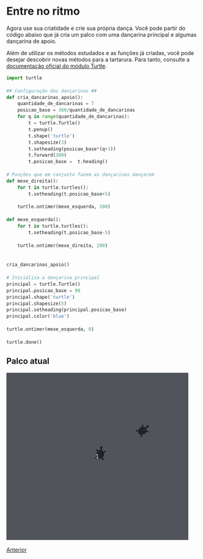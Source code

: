 # Entre no ritmo

Agora use sua criatidade e crie sua própria dança. Você pode partir do código
abaixo que já cria um palco com uma dançarina principal e algumas dançarina de
apoio.

Além de utilizar os métodos estudados e as funções já criadas,
você pode desejar descobrir novas métodos para a tartarura.
Para tanto, consulte a [documentação oficial do módulo Turtle](https://docs.python.org/pt-br/3/library/turtle.html).

```python
import turtle

## Configuração das dançarinas ##
def cria_dancarinas_apoio():
    quantidade_de_dancarinas = 7
    posicao_base = 360/quantidade_de_dancarinas
    for q in range(quantidade_de_dancarinas):
        t = turtle.Turtle()
        t.penup()
        t.shape('turtle')
        t.shapesize(3)
        t.setheading(posicao_base*(q+1))
        t.forward(300)
        t.posicao_base =  t.heading()

# Funções que em conjunto fazem as dançarinas dançarem
def mexe_direita():
    for t in turtle.turtles():
        t.setheading(t.posicao_base+5)

    turtle.ontimer(mexe_esquerda, 200)

def mexe_esquerda():
    for t in turtle.turtles():
        t.setheading(t.posicao_base-5)

    turtle.ontimer(mexe_direita, 200)


cria_dancarinas_apoio()

# Inicializa a dançarina principal
principal = turtle.Turtle()
principal.posicao_base = 90
principal.shape('turtle')
principal.shapesize(5)
principal.setheading(principal.posicao_base)
principal.color('blue')

turtle.ontimer(mexe_esquerda, 0)

turtle.done()
```

## Palco atual
![Entre no ritmo](13_entre_no_ritmo.gif "Entre no ritmo")

[Anterior](12_grupo_dancarinas.md)
